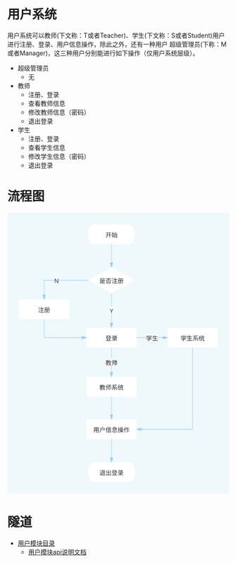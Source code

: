 # 用户系统
用户系统可以教师(下文称：T或者Teacher)、学生(下文称：S或者Student)用户进行注册、登录、用户信息操作，除此之外，还有一种用户
超级管理员(下称：M或者Manager)，这三种用户分别能进行如下操作（仅用户系统层级）。
* 超级管理员
    * 无
* 教师
    * 注册、登录
    * 查看教师信息
    * 修改教师信息（密码）
    * 退出登录
* 学生
    * 注册、登录
    * 查看学生信息
    * 修改学生信息（密码）
    * 退出登录

# 流程图
![user-flow](../../resource/user-flow.svg)


# 隧道
* [用户模块目录](../../service/user)
    * [用户模块api说明文档](../../service/user/api/readme.md)
